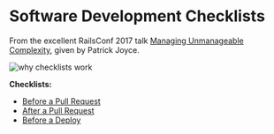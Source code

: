 # Software Development Checklists

From the excellent RailsConf 2017 talk [Managing Unmanageable Complexity](http://confreaks.tv/videos/railsconf2017-managing-unmanageable-complexity), given by Patrick Joyce.

![why checklists work](https://github.com/louiseswift/software-dev-checklists/blob/master/Screenshot%202017-08-26%20at%2014.21.44.png)

**Checklists:**

* [Before a Pull Request](https://github.com/louiseswift/software-dev-checklists/blob/master/before-a-pull-request.md)
* [After a Pull Request](https://github.com/louiseswift/software-dev-checklists/blob/master/after-a-pull-request.md)
* [Before a Deploy](https://github.com/louiseswift/software-dev-checklists/blob/master/before-a-deploy.md)

